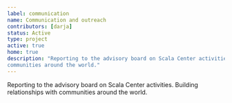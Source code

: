 ```yaml
---
label: communication
name: Communication and outreach
contributors: [darja]
status: Active
type: project
active: true
home: true
description: "Reporting to the advisory board on Scala Center activities. Building relationships with
communities around the world."
---
```


Reporting to the advisory board on Scala Center activities. Building relationships with
communities around the world.
